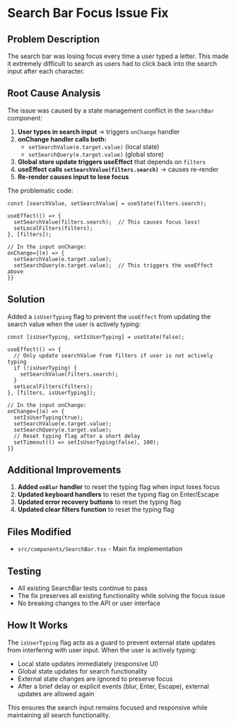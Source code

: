 # Search Bar Focus Issue Fix

## Problem Description
The search bar was losing focus every time a user typed a letter. This made it extremely difficult to search as users had to click back into the search input after each character.

## Root Cause Analysis
The issue was caused by a state management conflict in the `SearchBar` component:

1. **User types in search input** → triggers `onChange` handler
2. **onChange handler calls both:**
   - `setSearchValue(e.target.value)` (local state)
   - `setSearchQuery(e.target.value)` (global store)
3. **Global store update triggers useEffect** that depends on `filters`
4. **useEffect calls `setSearchValue(filters.search)`** → causes re-render
5. **Re-render causes input to lose focus**

The problematic code:
```tsx
const [searchValue, setSearchValue] = useState(filters.search);

useEffect(() => {
  setSearchValue(filters.search);  // This causes focus loss!
  setLocalFilters(filters);
}, [filters]);

// In the input onChange:
onChange={(e) => {
  setSearchValue(e.target.value);
  setSearchQuery(e.target.value);  // This triggers the useEffect above
}}
```

## Solution
Added a `isUserTyping` flag to prevent the `useEffect` from updating the search value when the user is actively typing:

```tsx
const [isUserTyping, setIsUserTyping] = useState(false);

useEffect(() => {
  // Only update searchValue from filters if user is not actively typing
  if (!isUserTyping) {
    setSearchValue(filters.search);
  }
  setLocalFilters(filters);
}, [filters, isUserTyping]);

// In the input onChange:
onChange={(e) => {
  setIsUserTyping(true);
  setSearchValue(e.target.value);
  setSearchQuery(e.target.value);
  // Reset typing flag after a short delay
  setTimeout(() => setIsUserTyping(false), 100);
}}
```

## Additional Improvements
1. **Added `onBlur` handler** to reset the typing flag when input loses focus
2. **Updated keyboard handlers** to reset the typing flag on Enter/Escape
3. **Updated error recovery buttons** to reset the typing flag
4. **Updated clear filters function** to reset the typing flag

## Files Modified
- `src/components/SearchBar.tsx` - Main fix implementation

## Testing
- All existing SearchBar tests continue to pass
- The fix preserves all existing functionality while solving the focus issue
- No breaking changes to the API or user interface

## How It Works
The `isUserTyping` flag acts as a guard to prevent external state updates from interfering with user input. When the user is actively typing:
- Local state updates immediately (responsive UI)
- Global state updates for search functionality
- External state changes are ignored to preserve focus
- After a brief delay or explicit events (blur, Enter, Escape), external updates are allowed again

This ensures the search input remains focused and responsive while maintaining all search functionality.
